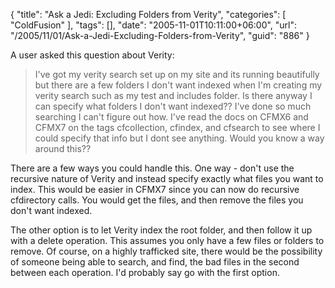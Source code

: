 {
	"title": "Ask a Jedi: Excluding Folders from Verity",
	"categories": [
		"ColdFusion"
	],
	"tags": [],
	"date": "2005-11-01T10:11:00+06:00",
	"url": "/2005/11/01/Ask-a-Jedi-Excluding-Folders-from-Verity",
	"guid": "886"
}

A user asked this question about Verity:

<blockquote>
I've got my verity search set up on my site and its running beautifully but there are a few folders I don't want indexed when I'm creating my verity search such as my test and includes folder. Is there anyway I can specify what folders I don't want indexed?? I've done so much searching I can't figure out how. I've read the docs on CFMX6 and CFMX7 on the tags cfcollection, cfindex, and cfsearch to see where I could specify that info but I dont see anything. Would you know a way around this??
</blockquote>

There are a few ways you could handle this. One way - don't use the recursive nature of Verity and instead specify exactly what files you want to index. This would be easier in CFMX7 since you can now do recursive cfdirectory calls. You would get the files, and then remove the files you don't want indexed.

The other option is to let Verity index the root folder, and then follow it up with a delete operation. This assumes you only have a few files or folders to remove. Of course, on a highly trafficked site, there would be the possibility of someone being able to search, and find, the bad files in the second between each operation. I'd probably say go with the first option.